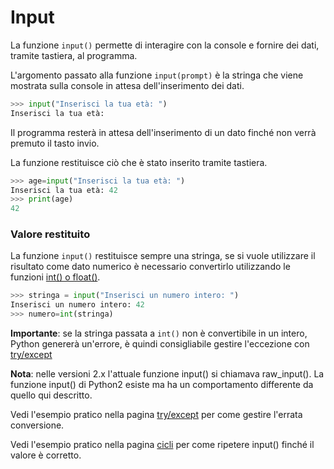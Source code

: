 # Input

La funzione `input()` permette di interagire con la console e fornire dei dati, tramite tastiera, al programma.

L'argomento passato alla funzione `input(prompt)` è la stringa che viene mostrata sulla console in attesa dell'inserimento dei dati.

```python
>>> input("Inserisci la tua età: ")
Inserisci la tua età: 
```

Il programma resterà in attesa dell'inserimento di un dato finché non verrà premuto il tasto invio.

La funzione restituisce ciò che è stato inserito tramite tastiera.

```python
>>> age=input("Inserisci la tua età: ")
Inserisci la tua età: 42
>>> print(age)
42
```

### Valore restituito

La funzione `input()` restituisce sempre una stringa, se si vuole utilizzare il risultato come dato numerico è necessario convertirlo utilizzando le funzioni [int() o float()](41_Type_Number.md).

```python
>>> stringa = input("Inserisci un numero intero: ")
Inserisci un numero intero: 42
>>> numero=int(stringa)
```
**Importante**: se la stringa passata a `int()` non è convertibile in un intero, Python genererà un'errore, è quindi consigliabile gestire l'eccezione con [try/except](61_Try_Except.md)

**Nota**: nelle versioni 2.x l'attuale funzione input() si chiamava raw_input(). La funzione input() di Python2 esiste ma ha un comportamento differente da quello qui descritto.

Vedi l'esempio pratico nella pagina [try/except](61_Try_Except.md) per come gestire l'errata conversione.

Vedi l'esempio pratico nella pagina [cicli](29_Loops.md) per come ripetere input() finché il valore è corretto.
